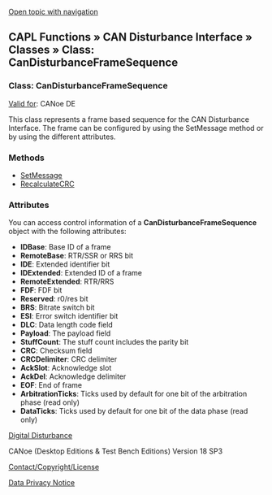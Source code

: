 [Open topic with navigation](../../../../../CANoeDEFamily.htm#Topics/CAPLFunctions/CANDisturbance/Classes/CAPLfunctionCanDisturbanceFrameSequence.md)

## CAPL Functions » CAN Disturbance Interface » Classes » Class: CanDisturbanceFrameSequence

### Class: CanDisturbanceFrameSequence

[Valid for](../../../Shared/FeatureAvailability.md): CANoe DE

This class represents a frame based sequence for the CAN Disturbance Interface. The frame can be configured by using the SetMessage method or by using the different attributes.

### Methods

- [SetMessage](../Functions/CAPLfunctionCanDisturbanceFrameSequenceSetMessage.md)
- [RecalculateCRC](../Functions/CAPLfunctionCanDisturbanceFrameSequenceRecalculateCRC.md)

### Attributes

You can access control information of a **CanDisturbanceFrameSequence** object with the following attributes:

- **IDBase**: Base ID of a frame
- **RemoteBase**: RTR/SSR or RRS bit
- **IDE**: Extended identifier bit
- **IDExtended**: Extended ID of a frame
- **RemoteExtended**: RTR/RRS
- **FDF**: FDF bit
- **Reserved**: r0/res bit
- **BRS**: Bitrate switch bit
- **ESI**: Error switch identifier bit
- **DLC**: Data length code field
- **Payload**: The payload field
- **StuffCount**: The stuff count includes the parity bit
- **CRC**: Checksum field
- **CRCDelimiter**: CRC delimiter
- **AckSlot**: Acknowledge slot
- **AckDel**: Acknowledge delimiter
- **EOF**: End of frame
- **ArbitrationTicks**: Ticks used by default for one bit of the arbitration phase (read only)
- **DataTicks**: Ticks used by default for one bit of the data phase (read only)

[Digital Disturbance](../../../CANoeCANalyzer/Interfaces/CANDisturbance/DigitalDisturbance.md)

CANoe (Desktop Editions & Test Bench Editions) Version 18 SP3

[Contact/Copyright/License](../../../Shared/ContactCopyrightLicense.md)

[Data Privacy Notice](https://www.vector.com/int/en/company/get-info/privacy-policy/)
